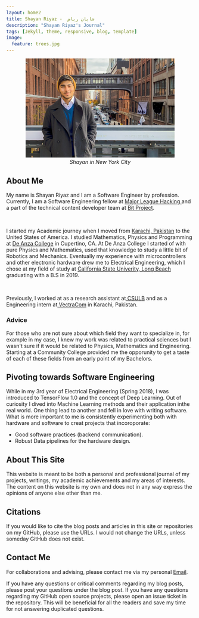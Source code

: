 ```yaml
---
layout: home2
title: Shayan Riyaz -  شایان ریاض
description: "Shayan Riyaz's Journal"
tags: [Jekyll, theme, responsive, blog, template]
image:
  feature: trees.jpg
---
```


<center>
<img src ="images/Shayan-in-NY.png" width="400" >
</center>
<center><i>Shayan in New York City</i></center>

## About Me
My name is Shayan Riyaz and I am a Software Engineer by profession. Currently, I am a Software Engineering fellow at <a href="https://fellowship.mlh.io/" target="_blank">Major League Hacking </a> 
and a part of the technical content developer team at <a href="https://www.bitproject.org/" target="_blank">Bit Project</a>.

<br>

I started my Academic journey when I moved from [Karachi, Pakistan](https://www.youtube.com/watch?v=W-H5Gx4aWQk) to the United States of America. I studied Mathematics, Physics and Programming at  <a href="https://www.bitproject.org/" target="_blank">De Anza College</a> in Cupertino, CA. At De Anza College I started of with pure Physics and Mathematics, used that knowledge to study a little bit of Robotics and Mechanics. Eventually my experience with microcontrollers and other electronic hardware drew me to Electrical Engineering, which I chose at my field of study at <a href="https://www.csulb.edu/" target="_blank"> California State Univerity, Long Beach</a> graduating with a B.S in 2019.

<br>

Previously, I worked at as a research assistant at<a href="http://web.csulb.edu/~edemirca/hprl.html" target="_blank"> CSULB</a>
and as a Engineering intern at<a href="https://www.vectracom.com/" target="_blank"> VectraCom</a> in Karachi, Pakistan.

### Advice 
For those who are not sure about which field they want to specialize in, for example in my case, I knew my work was related to practical sciences but I wasn't sure if it would be related to Physics, Mathematics and Engineering. Starting at a Community College provided me the opporunity to get a taste of each of these fields from an early point of my Bachelors.

## Pivoting towards Software Engineering
While in my 3rd year of Electrical Engineering (Spring 2018), I was introduced to TensorFlow 1.0 and the concept of Deep Learning. Out of curiosity I dived into Machine Learning methods and their application inthe real world. One thing lead to another and fell in love with writing software. What is more important to me is consistently experimenting both with hardware and software to creat projects that incoroporate:
- Good software practices (backend communication).
- Robust Data pipelines for the hardware design.

## About This Site
This website is meant to be both a personal and professional journal of my projects, writings, my academic achievements and my areas of interests. The content on this website is my own and does not in any way express the opinions of anyone else other than me.

## Citations
If you would like to cite the blog posts and articles in this site or repositories on my GitHub, please use the URLs. I would not change the URLs, unless someday GitHub does not exist.

## Contact Me
For collaborations and advising, please contact me via my personal [Email](shayanariyaz@gmail.com).

If you have any questions or critical comments regarding my blog posts, please post your questions under the blog post. If you have any questions regarding my GitHub open source projects, please open an issue ticket in the repository. This will be beneficial for all the readers and save my time for not answering duplicated questions.




